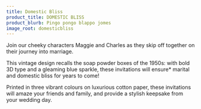 ```yaml
---
title: Domestic Bliss
product_title: DOMESTIC BLISS
product_blurb: Pingo pongo blappo jomes
image_root: domesticbliss
---
```


Join our cheeky characters Maggie and Charles as they skip off together on their journey into marriage.

This vintage design recalls the soap powder boxes of the 1950s: with bold 3D type and a gleaming blue sparkle, these invitations will ensure* marital and domestic bliss for years to come!

Printed in three vibrant colours on luxurious cotton paper, these invitations will amaze your friends and family, and provide a stylish keepsake from your wedding day.
